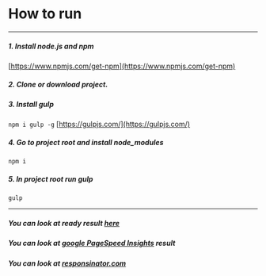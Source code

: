 # How to run
---
##### 1. Install node.js and npm
[https://www.npmjs.com/get-npm](https://www.npmjs.com/get-npm)

##### 2.  Clone or download project.

##### 3. Install gulp
```npm i gulp -g```
[https://gulpjs.com/](https://gulpjs.com/)

##### 4. Go to project root and install node_modules
```npm i```

##### 5. In project root run gulp
```gulp```

---
##### You can look at ready result [here](http://roran.mik4ik.pro/)

##### You can look at [google PageSpeed Insights](https://developers.google.com/speed/pagespeed/insights/?hl=ru&url=http%3A%2F%2Froran.mik4ik.pro%2F&tab=mobile) result

##### You can look at [responsinator.com](http://www.responsinator.com/?url=roran.mik4ik.pro%2F)